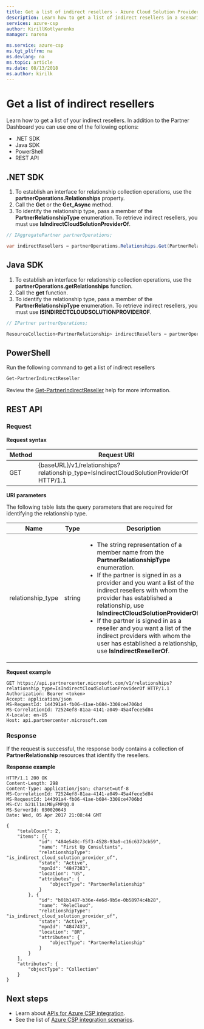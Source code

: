 ```yaml
---
title: Get a list of indirect resellers - Azure Cloud Solution Provider | Microsoft Docs
description: Learn how to get a list of indirect resellers in a scenario for Azure Cloud Solution Provider (Azure CSP) integration. 
services: azure-csp
author: KirillKotlyarenko
manager: narena

ms.service: azure-csp
ms.tgt_pltfrm: na
ms.devlang: na
ms.topic: article
ms.date: 08/13/2018
ms.author: kirilk
---
```


# Get a list of indirect resellers

Learn how to get a list of your indirect resellers. In addition to the Partner Dashboard you can use one of the following options:

- .NET SDK
- Java SDK
- PowerShell
- REST API

## .NET SDK

1. To establish an interface for relationship collection operations, use the **partnerOperations.Relationships** property.
2. Call the **Get** or the **Get_Async** method.
3. To identify the relationship type, pass a member of the **PartnerRelationshipType** enumeration. To retrieve indirect resellers, you must use **IsIndirectCloudSolutionProviderOf**.

```csharp
// IAggregatePartner partnerOperations;

var indirectResellers = partnerOperations.Relationships.Get(PartnerRelationshipType.IsIndirectCloudSolutionProviderOf);
```

## Java SDK

1. To establish an interface for relationship collection operations, use the **partnerOperations.getRelationships** function.
2. Call the **get** function.
3. To identify the relationship type, pass a member of the **PartnerRelationshipType** enumeration. To retrieve indirect resellers, you must use **ISINDIRECTCLOUDSOLUTIONPROVIDEROF**.

```java
// IPartner partnerOperations;

ResourceCollection<PartnerRelationship> indirectResellers = partnerOperations.getRelationships().get(PartnerRelationshipType.ISINDIRECTCLOUDSOLUTIONPROVIDEROF);
```

## PowerShell

Run the following command to get a list of indirect resellers

```powershell
Get-PartnerIndirectReseller
```

Review the [Get-PartnerIndirectReseller](https://github.com/Microsoft/Partner-Center-PowerShell/blob/master/docs/help/Get-PartnerIndirectReseller.md) help for more information.

## REST API

### Request

**Request syntax**

|Method|Request URI|
|---|---|
|GET|   {baseURL}/v1/relationships?relationship_type=IsIndirectCloudSolutionProviderOf HTTP/1.1|

**URI parameters**

The following table lists the query parameters that are required for identifying the relationship type.

|Name|Type|Description|
|---|---|---|
|relationship_type|string|<ul><li>The string representation of a member name from the **PartnerRelationshipType** enumeration.</li><li> If the partner is signed in as a provider and you want a list of the indirect resellers with whom the provider has established a relationship, use **IsIndirectCloudSolutionProviderOf**. </li><li>If the partner is signed in as a reseller and you want a list of the indirect providers with whom the user has established a relationship, use **IsIndirectResellerOf**.</li></ul>|

**Request example**

```http
GET https://api.partnercenter.microsoft.com/v1/relationships?relationship_type=IsIndirectCloudSolutionProviderOf HTTP/1.1
Authorization: Bearer <token>
Accept: application/json
MS-RequestId: 144391a4-fb06-41ae-b684-3308ce4706bd
MS-CorrelationId: 72524ef8-81aa-4141-a049-45a4fece5d84
X-Locale: en-US
Host: api.partnercenter.microsoft.com
```

### Response

If the request is successful, the response body contains a collection of **PartnerRelationship** resources that identify the resellers.

**Response example**

```http
HTTP/1.1 200 OK
Content-Length: 298
Content-Type: application/json; charset=utf-8
MS-CorrelationId: 72524ef8-81aa-4141-a049-45a4fece5d84
MS-RequestId: 144391a4-fb06-41ae-b684-3308ce4706bd
MS-CV: b21Ll1miM0yFMPQQ.0
MS-ServerId: 030020643
Date: Wed, 05 Apr 2017 21:08:44 GMT

{
    "totalCount": 2,
    "items": [{
            "id": "484e548c-f5f3-4528-93a9-c16c6373cb59",
            "name": "First Up Consultants",
            "relationshipType": "is_indirect_cloud_solution_provider_of",
            "state": "Active",
            "mpnId": "4847383",
            "location": "US",
            "attributes": {
                "objectType": "PartnerRelationship"
            }
        }, {
            "id": "b01b1487-b36e-4e6d-9b5e-0b58974c4b28",
            "name": "ReleCloud",
            "relationshipType": "is_indirect_cloud_solution_provider_of",
            "state": "Active",
            "mpnId": "4847433",
            "location": "BR",
            "attributes": {
                "objectType": "PartnerRelationship"
            }
        }
    ],
    "attributes": {
        "objectType": "Collection"
    }
}
```

## Next steps

- Learn about [APIs for Azure CSP integration](../available-apis-overview.md).
- See the list of [Azure CSP integration scenarios](../integration-scenarios-list.md).